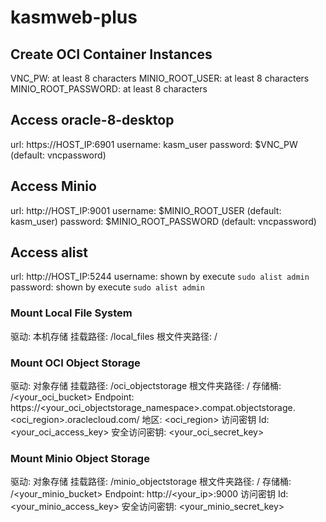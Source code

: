 # kasmweb-plus

## Create OCI Container Instances

VNC_PW: at least 8 characters
MINIO_ROOT_USER: at least 8 characters
MINIO_ROOT_PASSWORD: at least 8 characters

## Access oracle-8-desktop

url: https://HOST_IP:6901
username: kasm_user
password: $VNC_PW (default: vncpassword)

## Access Minio

url: http://HOST_IP:9001
username: $MINIO_ROOT_USER (default: kasm_user)
password: $MINIO_ROOT_PASSWORD (default: vncpassword)

## Access alist
url: http://HOST_IP:5244
username: shown by execute `sudo alist admin`
password: shown by execute `sudo alist admin`

### Mount Local File System
驱动: 本机存储
挂载路径: /local_files
根文件夹路径: /

### Mount OCI Object Storage
驱动: 对象存储
挂载路径: /oci_objectstorage
根文件夹路径: /
存储桶: /<your_oci_bucket>
Endpoint: https://<your_oci_objectstorage_namespace>.compat.objectstorage.<oci_region>.oraclecloud.com/
地区: <oci_region>
访问密钥 Id: <your_oci_access_key>
安全访问密钥: <your_oci_secret_key>

### Mount Minio Object Storage
驱动: 对象存储
挂载路径: /minio_objectstorage
根文件夹路径: /
存储桶: /<your_minio_bucket>
Endpoint: http://<your_ip>:9000
访问密钥 Id: <your_minio_access_key>
安全访问密钥: <your_minio_secret_key>
